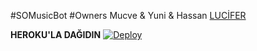 #SOMusicBot 
#Owners
Mucve & Yuni & Hassan
[LUCİFER](https://t.me/R4V1_V3Y1S)


<b>HEROKU'LA DAĞIDIN</b>
[![Deploy](https://www.herokucdn.com/deploy/button.svg)](https://heroku.com/deploy?template=https://github.com/RaviVeyi/SOMusicBot.git)
